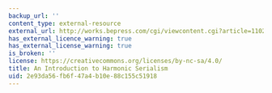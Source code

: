 ```yaml
---
backup_url: ''
content_type: external-resource
external_url: http://works.bepress.com/cgi/viewcontent.cgi?article=1102&context=john_j_mccarthy
has_external_licence_warning: true
has_external_license_warning: true
is_broken: ''
license: https://creativecommons.org/licenses/by-nc-sa/4.0/
title: An Introduction to Harmonic Serialism
uid: 2e93da56-fb6f-47a4-b10e-88c155c51918
---
```

